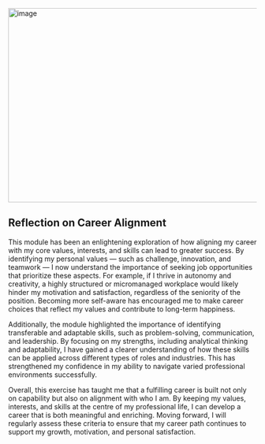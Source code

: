 <img width="940" height="394" alt="image" src="https://github.com/user-attachments/assets/78df692b-1e1d-47e0-ad90-9308382ce858" />

## Reflection on Career Alignment

This module has been an enlightening exploration of how aligning my career with my core values, interests, and skills can lead to greater success. By identifying my personal values — such as challenge, innovation, and teamwork — I now understand the importance of seeking job opportunities that prioritize these aspects. For example, if I thrive in autonomy and creativity, a highly structured or micromanaged workplace would likely hinder my motivation and satisfaction, regardless of the seniority of the position. Becoming more self-aware has encouraged me to make career choices that reflect my values and contribute to long-term happiness.

Additionally, the module highlighted the importance of identifying transferable and adaptable skills, such as problem-solving, communication, and leadership. By focusing on my strengths, including analytical thinking and adaptability, I have gained a clearer understanding of how these skills can be applied across different types of roles and industries. This has strengthened my confidence in my ability to navigate varied professional environments successfully.

Overall, this exercise has taught me that a fulfilling career is built not only on capability but also on alignment with who I am. By keeping my values, interests, and skills at the centre of my professional life, I can develop a career that is both meaningful and enriching. Moving forward, I will regularly assess these criteria to ensure that my career path continues to support my growth, motivation, and personal satisfaction.
